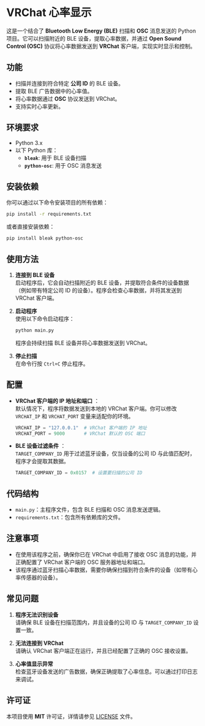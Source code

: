 # VRChat 心率显示

这是一个结合了 **Bluetooth Low Energy (BLE)** 扫描和 **OSC** 消息发送的 Python 项目。它可以扫描附近的 BLE 设备，提取心率数据，并通过 **Open Sound Control (OSC)** 协议将心率数据发送到 **VRChat** 客户端，实现实时显示和控制。

## 功能

- 扫描并连接到符合特定 **公司 ID** 的 BLE 设备。
- 提取 BLE 广告数据中的心率值。
- 将心率数据通过 **OSC** 协议发送到 VRChat。
- 支持实时心率更新。

## 环境要求

- Python 3.x
- 以下 Python 库：
  - **`bleak`**: 用于 BLE 设备扫描
  - **`python-osc`**: 用于 OSC 消息发送

## 安装依赖

你可以通过以下命令安装项目的所有依赖：

~~~bash
pip install -r requirements.txt
~~~

或者直接安装依赖：

~~~bash
pip install bleak python-osc
~~~

## 使用方法

1. **连接到 BLE 设备**  
   启动程序后，它会自动扫描附近的 BLE 设备，并提取符合条件的设备数据（例如带有特定公司 ID 的设备）。程序会检查心率数据，并将其发送到 VRChat 客户端。

2. **启动程序**  
   使用以下命令启动程序：
   
   ~~~bash
   python main.py
   ~~~
   
   程序会持续扫描 BLE 设备并将心率数据发送到 VRChat。

3. **停止扫描**  
   在命令行按 `Ctrl+C` 停止程序。

## 配置

* **VRChat 客户端的 IP 地址和端口** ：  
  默认情况下，程序将数据发送到本地的 VRChat 客户端。你可以修改 `VRCHAT_IP` 和 `VRCHAT_PORT` 变量来适配你的环境。
  
  ~~~python
  VRCHAT_IP = "127.0.0.1"  # VRChat 客户端的 IP 地址
  VRCHAT_PORT = 9000       # VRChat 默认的 OSC 端口
  ~~~
  
* **BLE 设备过滤条件** ：  
  `TARGET_COMPANY_ID` 用于过滤蓝牙设备，仅当设备的公司 ID 与此值匹配时，程序才会提取其数据。

  ~~~python
  TARGET_COMPANY_ID = 0x0157  # 设置要扫描的公司 ID
  ~~~

## 代码结构

* `main.py`：主程序文件，包含 BLE 扫描和 OSC 消息发送逻辑。
* `requirements.txt`：包含所有依赖库的文件。

## 注意事项

* 在使用该程序之前，确保你已在 VRChat 中启用了接收 OSC 消息的功能，并正确配置了 VRChat 客户端的 OSC 服务器地址和端口。
* 该程序通过蓝牙扫描心率数据，需要你确保扫描到符合条件的设备（如带有心率传感器的设备）。

## 常见问题

1. **程序无法识别设备**  
   请确保 BLE 设备在扫描范围内，并且设备的公司 ID 与 `TARGET_COMPANY_ID` 设置一致。

2. **无法连接到 VRChat**  
   请确认 VRChat 客户端正在运行，并且已经配置了正确的 OSC 接收设置。

3. **心率值显示异常**  
   检查蓝牙设备发送的广告数据，确保正确提取了心率信息。可以通过打印日志来调试。

## 许可证

本项目使用 **MIT** 许可证，详情请参见 [LICENSE](LICENSE) 文件。

